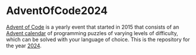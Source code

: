 # AdventOfCode2024

[Advent of Code](https://adventofcode.com/) is a yearly event that started in 2015 that consists of an [Advent calendar](https://en.wikipedia.org/wiki/Advent_calendar) of programming puzzles of varying levels of difficulty, which can be solved with your language of choice. This is the repository for the year [2024](https://adventofcode.com/2024).
